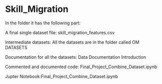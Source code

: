 # Skill_Migration
In the folder it has the following part:

A final single dataset file: skill_migration_features.csv

Intermediate datasets: All the datasets are in the folder called OM DATASETS

Documentation for all the datasets: Data Documentation Introduction

Commented and documented code: Final_Project_Combine_Dataset.ipynb

Jupter Notebook:Final_Project_Combine_Dataset.ipynb
